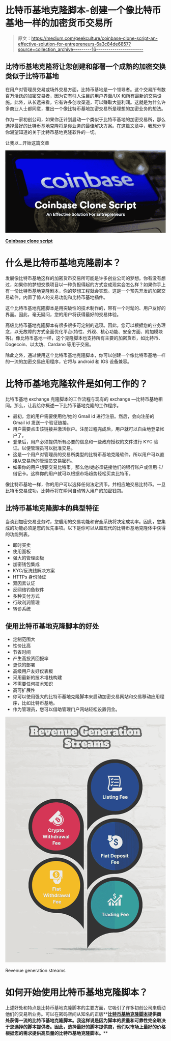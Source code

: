 # 比特币基地克隆脚本-创建一个像比特币基地一样的加密货币交易所

> 原文：<https://medium.com/geekculture/coinbase-clone-script-an-effective-solution-for-entrepreneurs-6a3c84de6857?source=collection_archive---------16----------------------->

## 比特币基地克隆将让您创建和部署一个成熟的加密交换类似于比特币基地

在用户对管理员交易或场外交易方面，比特币基地是一个领导者。这个交易所有数百万活跃的加密交易者，因为它有引人注目的用户界面/UX 和所有最新的交易设施。此外，从长远来看，它有许多创收渠道，可以赚取大量利润。这就是为什么许多商业人士都同意，推出一个像比特币基地加密交易所是理想的加密业务的想法。

作为一家初创公司，如果你正计划启动一个类似于比特币基地的加密交易所，那么选择最好的比特币基地克隆将是你业务的最佳解决方案。在这篇文章中，我想分享你渴望知道的关于比特币基地克隆软件的一切。

让我以…开始这篇文章

![](img/f9d38092511a8ac431cef13fcc16ad3f.png)

[**Coinbase clone script**](https://www.coinsclone.com/coinbase-clone-script/?utm_source=mediumbanner&utm_medium=coinbase&utm_campaign=geek)

# 什么是比特币基地克隆剧本？

发展像比特币基地这样的加密货币交易所可能是许多创业公司的梦想。你有没有想过，如果你的梦想交换项目以一种负担得起的方式变成现实会怎么样？如果你手上有一份比特币基地克隆剧本，你的梦想工程就会实现。这是一个预先开发的加密交易软件，内置了惊人的交易功能和比特币基地插件。

这个比特币基地克隆脚本是用突破性的技术制作的，带有一个时髦的、用户友好的界面。因此，毫无疑问，您的用户将获得最好的交易体验。

高级比特币基地克隆脚本有很多很多可定制的选项。因此，您可以根据您的业务理念，以无故障的方式全面优化平台(特性、外观、核心功能、安全方面、附加模块等)。像比特币基地一样，这个克隆脚本也支持所有主要的加密货币，如比特币、Dogecoin、以太坊、Cardano 等用于交易。

除此之外，通过使用这个比特币基地克隆脚本，你可以创建一个像比特币基地一样的一流的加密交易应用程序，它将与 android 和 IOS 设备兼容。

# 比特币基地克隆软件是如何工作的？

比特币基地 exchange 克隆脚本的工作流程与现有的 exchange —比特币基地相同。那么，让我给你概述一下比特币基地克隆的工作程序。

*   最初，您的用户需要使用他/她的 Gmail id 进行注册。然后，会向注册的 Gmail id 发送一个验证链接。
*   用户需要点击该链接并激活帐户。注册过程完成后，用户就可以自由地登录帐户了。
*   登录后，用户必须提供所有必要的信息和一些政府授权的文件进行 KYC 验证。以便管理员可以批准交易。
*   这是一个用户对管理员的交易所类型的比特币基地克隆软件，所以用户可以直接从交易所的管理员交易密码。
*   如果你的用户想要交易比特币，那么他/她必须链接他们的银行账户或信用卡/借记卡。这样你的用户就可以根据市场趋势轻松买卖比特币。

像比特币基地一样，你的用户可以选择任何法定货币，并相应地交易比特币。一旦比特币交易成功，比特币将在瞬间自动转入用户的加密钱包。

## 比特币基地克隆脚本的典型特征

当谈到加密交易业务时，您启用的交易功能和安全系统将决定成功率。因此，您集成的功能必须是您的优先事项。以下是你可以从超现代的比特币基地克隆体中获得的功能列表。

*   即时买卖
*   使用面板
*   强大的管理面板
*   加密钱包集成
*   KYC/反洗钱解决方案
*   HTTPs 身份验证
*   双因素认证
*   反网络钓鱼软件
*   多种支付方式
*   行政利润管理
*   转诊系统

## 使用比特币基地克隆脚本的好处

*   定制范围大
*   性价比高
*   节省时间
*   产生高投资回报率
*   更快的部署
*   高级用户友好仪表板
*   采用最新的技术堆栈构建
*   不需要任何技术知识
*   高可扩展性
*   你可以使用强大的比特币基地克隆脚本来启动加密交易网站和交易移动应用程序，比如比特币基地。
*   作为管理员，您可以借助管理门户网站轻松设置佣金。

![](img/7eb89865ababfc67e6599f5aa7954eb0.png)

Revenue generation streams

# 如何开始使用比特币基地克隆脚本？

上述好处和特点是比特币基地克隆脚本的主要方面，它吸引了许多初创公司来启动他们的交易所业务。可以在密码空间从知名的正版**[**比特币基地克隆脚本**](https://www.coinsclone.com/coinbase-clone-script/?utm_source=mediumend&utm_medium=coinbase&utm_campaign=geek)**提供商处获得一流的比特币基地克隆脚本。我这样说是因为脚本的质量和可靠性完全取决于您选择的脚本提供者。因此，选择最好的脚本提供商，他们以市场上最好的价格根据您的需求提供高质量的比特币基地克隆脚本。****